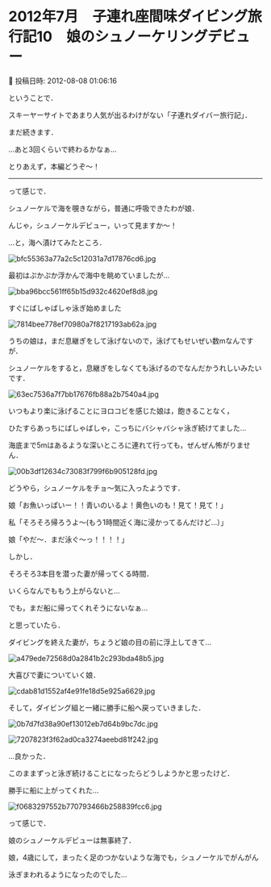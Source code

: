 # 2012年7月　子連れ座間味ダイビング旅行記10　娘のシュノーケリングデビュー

📅 投稿日時: 2012-08-08 01:06:16

ということで．


スキーヤーサイトであまり人気が出るわけがない「子連れダイバー旅行記」．


まだ続きます．


…あと3回くらいで終わるかなぁ…





とりあえず，本編どうぞ～！


---





って感じで．


シュノーケルで海を覗きながら，普通に呼吸できたわが娘．





んじゃ，シュノーケルデビュー，いって見ますか～！


…と，海へ漬けてみたところ．




![bfc55363a77a2c5c12031a7d17876cd6.jpg](images/bfc55363a77a2c5c12031a7d17876cd6.jpg)







最初はぷかぷか浮かんで海中を眺めていましたが…




![bba96bcc561ff65b15d932c4620ef8d8.jpg](images/bba96bcc561ff65b15d932c4620ef8d8.jpg)







すぐにばしゃばしゃ泳ぎ始めました




![7814bee778ef70980a7f8217193ab62a.jpg](images/7814bee778ef70980a7f8217193ab62a.jpg)







うちの娘は，まだ息継ぎをして泳げないので，泳げてもせいぜい数mなんですが．


シュノーケルをすると，息継ぎをしなくても泳げるのでなんだかうれしいみたいです．




![63ec7536a7f7bb17676fb88a2b7540a4.jpg](images/63ec7536a7f7bb17676fb88a2b7540a4.jpg)







いつもより楽に泳げることにヨロコビを感じた娘は，飽きることなく，


ひたすらあっちにばしゃばしゃ，こっちにバシャバシャ泳ぎ続けてました…


海底まで5mはあるような深いところに連れて行っても，ぜんぜん怖がりません．




![00b3df12634c73083f799f6b905128fd.jpg](images/00b3df12634c73083f799f6b905128fd.jpg)




どうやら，シュノーケルをチョ～気に入ったようです．





娘「お魚いっぱいー！！青いのいるよ！黄色いのも！見て！見て！」


私「そろそろ帰ろうよ～(もう1時間近く海に浸かってるんだけど…）」


娘「やだ～．まだ泳ぐ～っ！！！！」





しかし．


そろそろ3本目を潜った妻が帰ってくる時間．


いくらなんでももう上がらないと…


でも，まだ船に帰ってくれそうにないなぁ…





と思っていたら．


ダイビングを終えた妻が，ちょうど娘の目の前に浮上してきて…




![a479ede72568d0a2841b2c293bda48b5.jpg](images/a479ede72568d0a2841b2c293bda48b5.jpg)







大喜びで妻についていく娘．




![cdab81d1552af4e91fe18d5e925a6629.jpg](images/cdab81d1552af4e91fe18d5e925a6629.jpg)







そして，ダイビング組と一緒に勝手に船へ戻っていきました．




![0b7d7fd38a90ef13012eb7d64b9bc7dc.jpg](images/0b7d7fd38a90ef13012eb7d64b9bc7dc.jpg)









![7207823f3f62ad0ca3274aeebd81f242.jpg](images/7207823f3f62ad0ca3274aeebd81f242.jpg)







…良かった．


このままずっと泳ぎ続けることになったらどうしようかと思ったけど．


勝手に船に上がってくれた…




![f0683297552b770793466b258839fcc6.jpg](images/f0683297552b770793466b258839fcc6.jpg)







って感じで．


娘のシュノーケルデビューは無事終了．


娘，4歳にして，まったく足のつかないような海でも，シュノーケルでがんがん


泳ぎまわれるようになったのでした…
